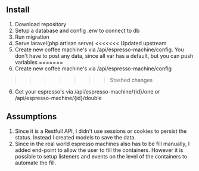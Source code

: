 ## Install
1. Download repository
2. Setup a database and config .env to connect to db
3. Run migration
4. Serve laravel(php artisan serve)
<<<<<<< Updated upstream
5. Create new coffee machine's via /api/espresso-machine/config. You don't have to post any data, since all var has a default, but you can push variables
=======
5. Create new coffee machine's via /api/espresso-machine/config
>>>>>>> Stashed changes
6. Get your espresso's via /api/espresso-machine/{id}/one or /api/espresso-machine/{id}/double 

## Assumptions
1. Since it is a Restfull API, I didn't use sessions or cookies to persist the status. Instead I created models to save the data.
2. Since in the real world espresso machines also has to be fill manually, I added end-point to allow the user to fill the containers. However it is possible to setup listeners and events on the level of the containers to automate the fill.

